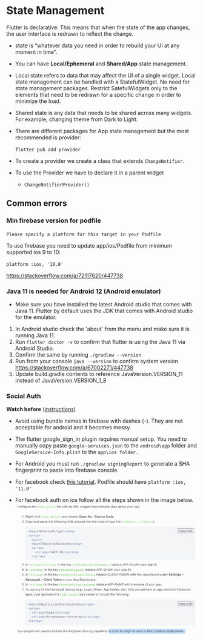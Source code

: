 # State Management

Flutter is declarative. This means that when the state of the app changes, the user interface is redrawn to reflect the change.

- state is “whatever data you need in order to rebuild your UI at any moment in time”.
- You can have **Local/Ephemeral** and **Shared/App** state management.
- Local state refers to data that may affect the UI of a single widget. Local state management can be handled with a StatefulWidget. No need for state management packages. Restrict SatefulWidgets only to the elements that need to be redrawn for a specific change in order to minimize the load.
- Shared state is any data that needs to be shared across many widgets. For example, changing theme from Dark to Light.
- There are different packages for App state management but the most recommended is provider:

  `flutter pub add provider`

- To create a provider we create a class that extends `ChangeNotifier`.
- To use the Provider we have to declare it in a parent widget
  - `ChangeNotifierProvider()`

## Common errors

### Min firebase version for podfile

`Please specify a platform for this target in your Podfile`

To use firebase you need to update app/ios/Podfile from minimum supported ios 9 to 10:

`platform :ios, '10.0'`

https://stackoverflow.com/a/72117620/447738

### Java 11 is needed for Android 12 (Android emulator)

- Make sure you have installed the latest Android studio that comes with Java 11. Flutter by default uses the JDK that comes with Android studio for the emulator.

1. In Android studio check the 'about' from the menu and make sure it is running Java 11.
2. Run `flutter doctor -v` to confirm that flutter is using the Java 11 via Android Studio.
3. Confirm the same by running `./gradlew --version`
4. Run from your console
   `java --version` to confirm system version
   https://stackoverflow.com/a/67002271/447738
5. Update build.gradle contents to reference JavaVersion.VERSION_11 instead of JavaVersion.VERSION_1_8

### Social Auth

**Watch before**
([instructions](https://www.youtube.com/watch?v=Q00Foa8CiDk&ab_channel=CodeX))

- Avoid using bundle names in firebase with dashes (-). They are not acceptable for android and it becomes messy.
- The flutter google_sign_in plugin requires manual setup. You need to manually copy paste `google-services.json` to the `android\app` folder and `GoogleService-Info.plist` to the `app\ios folder.`
- For Android you must run `./gradlew signingReport` to generate a SHA fingerprint to paste into firebase console.

- For facebook check [this tutorial](https://www.youtube.com/watch?v=u8H652UY-L8&ab_channel=RivaanRanawat).
  Podfile should have `platform :ios, '11.0'`

- For facebook auth on ios follow all the steps shown in the image below. ![fb_auth_image](fb_auth_ios.png)
